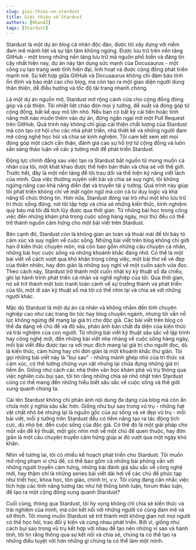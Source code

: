 ```yaml
---
slug: gioi-thieu-ve-stardust
title: Giới thiệu về Stardust
authors: [NhanAZ]
tags: [Stardust]
---
```


Stardust là một dự án blog cá nhân độc đáo, được tôi xây dựng với niềm đam mê mãnh liệt và sự tận tâm không ngừng. Được lưu trữ trên nền tảng GitHub - một trong những nền tảng lưu trữ mã nguồn phổ biến và đáng tin cậy nhất hiện nay, dự án này tận dụng sức mạnh của Docusaurus - một công cụ tạo trang web tĩnh hiện đại, linh hoạt và được cộng đồng phát triển mạnh mẽ. Sự kết hợp giữa GitHub và Docusaurus không chỉ đảm bảo tính ổn định và bảo mật cao cho blog, mà còn tạo ra một giao diện người dùng thân thiện, dễ điều hướng và tốc độ tải trang nhanh chóng.

Là một dự án nguồn mở, Stardust mở rộng cánh cửa cho cộng đồng đóng góp và cải thiện. Tôi nhiệt liệt chào đón mọi ý tưởng, đề xuất và đóng góp từ cộng đồng, bất kể quy mô lớn nhỏ. Nếu bạn có bất kỳ cải tiến hoặc tính năng mới nào muốn thêm vào dự án, đừng ngần ngại mở một Pull Request trên GitHub. Quá trình này không chỉ giúp cải thiện chất lượng của Stardust mà còn tạo cơ hội cho các nhà phát triển, nhà thiết kế và những người đam mê công nghệ học hỏi và chia sẻ kinh nghiệm. Tôi cam kết xem xét mọi đóng góp một cách cẩn thận, đánh giá cao sự hỗ trợ từ cộng đồng và luôn sẵn sàng thảo luận về các ý tưởng mới để phát triển Stardust.

Động lực chính đằng sau việc tạo ra Stardust bắt nguồn từ mong muốn cá nhân của tôi, một khát khao được thể hiện bản thân và chia sẻ với thế giới. Trước hết, đây là một nền tảng để tôi trau dồi và thể hiện kỹ năng viết lách của mình. Qua việc thường xuyên viết bài và chia sẻ suy nghĩ, tôi không ngừng nâng cao khả năng diễn đạt và truyền tải ý tưởng. Quá trình này giúp tôi phát triển không chỉ về mặt ngôn ngữ mà còn cả tư duy logic và khả năng tổ chức thông tin. Hơn nữa, Stardust đóng vai trò như một kho lưu trữ tri thức sống động, nơi tôi tập hợp và chia sẻ những kiến thức, kinh nghiệm quý báu mà tôi đã tích lũy được qua thời gian. Từ những bài học trong công việc đến những khám phá trong cuộc sống hàng ngày, mọi thứ đều có thể trở thành nguồn cảm hứng cho một bài viết trên Stardust.

Bên cạnh đó, Stardust còn là không gian an toàn và thoải mái để tôi bày tỏ cảm xúc và suy ngẫm về cuộc sống. Những bài viết trên blog không chỉ giới hạn ở kiến thức chuyên môn, mà còn bao gồm những câu chuyện cá nhân, những bài học cuộc sống và những khoảnh khắc đáng nhớ. Có thể là một bài viết về cách vượt qua khó khăn trong công việc, một bài thơ về vẻ đẹp của thiên nhiên, hay đơn giản là những suy nghĩ về một cuốn sách vừa đọc. Theo cách này, Stardust trở thành một cuốn nhật ký kỹ thuật số đa chiều, ghi lại hành trình phát triển cá nhân và nghề nghiệp của tôi. Qua thời gian, nó sẽ trở thành một bức tranh toàn cảnh về sự trưởng thành và phát triển của tôi, một di sản kỹ thuật số mà tôi có thể nhìn lại và chia sẻ với những người khác.

Mặc dù Stardust là một dự án cá nhân và không nhắm đến tính chuyên nghiệp cao như các trang tin tức hay blog chuyên ngành, nhưng tôi vẫn nỗ lực không ngừng để mang lại giá trị cho độc giả. Các bài viết trên blog có thể đa dạng về chủ đề và độ sâu, phản ánh bản chất đa diện của kiến thức và trải nghiệm của con người. Từ những bài viết kỹ thuật sâu sắc về lập trình hay công nghệ mới, đến những bài viết nhẹ nhàng về cuộc sống hàng ngày, mỗi bài viết đều được tạo ra với mục đích mang lại giá trị cho người đọc, dù là kiến thức, cảm hứng hay chỉ đơn giản là một khoảnh khắc thư giãn.
Tôi gọi những bài viết này là "bụi sao" - những mảnh ghép nhỏ của tri thức và cảm xúc, có thể tưởng chừng vụn vặt nhưng lại chứa đựng những giá trị tiềm ẩn. Giống như cách các nhà thiên văn học khám phá vũ trụ thông qua việc nghiên cứu bụi sao, tôi tin rằng những chia sẻ nhỏ nhặt trên Stardust cũng có thể mang đến những hiểu biết sâu sắc về cuộc sống và thế giới xung quanh chúng ta.

Cái tên Stardust không chỉ phản ánh nội dung đa dạng của blog mà còn ẩn chứa một ý nghĩa sâu sắc hơn. Giống như bụi sao trong vũ trụ - những hạt vật chất nhỏ bé nhưng lại là nguồn gốc của sự sống và vẻ đẹp vũ trụ - mỗi bài viết, mỗi ý tưởng trên Stardust đều có tiềm năng tạo ra tác động tích cực, dù nhỏ bé, đến cuộc sống của độc giả. Có thể đó là một giải pháp cho một vấn đề kỹ thuật, một góc nhìn mới về một chủ đề quen thuộc, hay đơn giản là một câu chuyện truyền cảm hứng giúp ai đó vượt qua một ngày khó khăn.

Nhìn về tương lai, tôi có nhiều kế hoạch phát triển cho Stardust. Tôi muốn mở rộng phạm vi chủ đề, có thể bao gồm cả những bài phỏng vấn với những người truyền cảm hứng, những bài đánh giá sâu sắc về công nghệ mới, hay thậm chí là những series bài viết dài hơi về các chủ đề phức tạp như triết học, khoa học, tôn giáo, chính trị, v.v. Tôi cũng đang cân nhắc việc tích hợp các tính năng tương tác như hệ thống bình luận, forum thảo luận, để tạo ra một cộng đồng xung quanh Stardust?

Cuối cùng, thông qua Stardust, tôi hy vọng không chỉ chia sẻ kiến thức và trải nghiệm của mình, mà còn kết nối với những người có cùng đam mê và sở thích. Tôi mong muốn Stardust sẽ trở thành một không gian nơi mọi người có thể học hỏi, trao đổi ý kiến và cùng nhau phát triển. Bởi vì, giống như cách bụi sao trong vũ trụ kết hợp với nhau để tạo nên những vì sao và hành tinh, tôi tin rằng thông qua sự kết nối và chia sẻ, chúng ta có thể tạo ra những điều tuyệt vời hơn những gì chúng ta có thể làm một mình.
